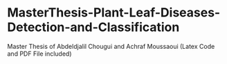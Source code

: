 # MasterThesis-Plant-Leaf-Diseases-Detection-and-Classification
Master Thesis of Abdeldjalil Chougui and Achraf Moussaoui (Latex Code and PDF File included)
